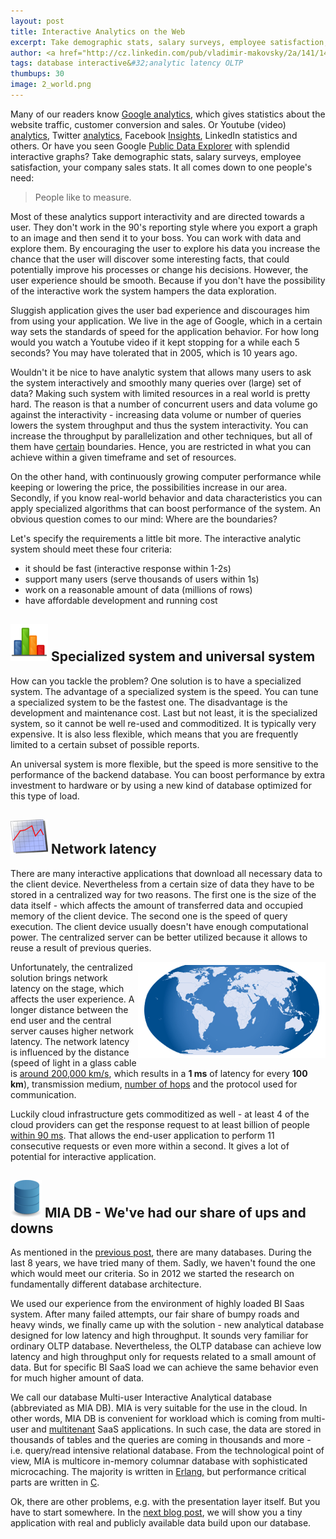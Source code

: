 ```yaml
---
layout: post
title: Interactive Analytics on the Web
excerpt: Take demographic stats, salary surveys, employee satisfaction, your company sales stats. It all comes down to one people's need - People like to measure.
author: <a href="http://cz.linkedin.com/pub/vladimir-makovsky/2a/141/141">Vladimir Makovsky</a>
tags: database interactive&#32;analytic latency OLTP
thumbups: 30
image: 2_world.png
---
```

<p>
Many of our readers know <a href="http://www.google.com/analytics/">Google analytics</a>, which gives statistics about the website traffic, customer conversion and sales. Or Youtube (video) <a href="http://googleblog.blogspot.com/2008/03/insight-into-youtube-videos.html">analytics</a>, Twitter <a href="https://analytics.twitter.com/about">analytics</a>, Facebook <a href="https://developers.facebook.com/docs/platforminsights">Insights</a>, LinkedIn statistics and others. Or have you seen Google <a href="http://www.google.com/publicdata/directory">Public Data Explorer</a> with splendid interactive graphs? Take demographic stats, salary surveys, employee satisfaction, your company sales stats. It all comes down to one people's need: 

<blockquote>People like to measure.</blockquote>
</p>

<p>
Most of these analytics support interactivity and are directed towards a user. They don't work in the 90's reporting style where you export a graph to an image and then send it to your boss. You can work with data and explore them. By encouraging the user to explore his data you increase the chance that the user will discover some interesting facts, that could potentially improve his processes or change his decisions. However, the user experience should be smooth. Because if you don't have the possibility of the interactive work the system hampers the data exploration.
</p>
<p>Sluggish application gives the user bad experience and discourages him from using your application. We live in the age of Google, which in a certain way sets the standards of speed for the application behavior. For how long would you watch a Youtube video if it kept stopping for a while each 5 seconds? You may have tolerated that in 2005, which is 10 years ago.
</p>

<p>
Wouldn't it be nice to have analytic system that allows many users to ask the system interactively and smoothly many queries over (large) set of data? Making such system
with limited resources in a real world is pretty hard. The reason is that a number of concurrent users and data volume go against the interactivity - increasing data volume or number of queries lowers the system throughput and thus the system interactivity. You can increase the throughput by parallelization and other techniques, but all of them have <a href="http://en.wikipedia.org/wiki/Amdahl%27s_law">certain</a> boundaries. Hence, you are restricted in what you can achieve within a given timeframe and set of resources.
</p>

<p>On the other hand, with continuously growing computer performance while keeping or lowering the price, the possibilities increase in our area. Secondly, if you know real-world behavior and data characteristics you can apply specialized algorithms that can boost performance of the system. An obvious question comes to our mind: Where are the boundaries?
</p>

<p>Let's specify the requirements a little bit more. The interactive analytic system should meet these four criteria:
<ul>
	<li>it should be fast (interactive response within 1-2s)</li>
	<li>support many users (serve thousands of users within 1s)</li>
	<li>work on a reasonable amount of data (millions of rows)</li>
	<li>have affordable development and running cost</li>
</ul>

<h2><img src="/img/posts/2_analytic.png"> Specialized system and universal system</h2>

<p>
How can you tackle the problem? One solution is to have a specialized system.
The advantage of a specialized system is the speed. You can tune a specialized
system to be the fastest one. The disadvantage is the development and maintenance
cost. Last but not least, it is the specialized system, so it cannot be well re-used
and commoditized. It is typically very expensive. It is also less flexible,
which means that you are frequently limited to a certain subset of possible reports.
</p>

<p>An universal system is more flexible, but the speed is more sensitive to the performance
of the backend database. You can boost performance by extra investment to hardware
or by using a new kind of database optimized for this type of load.
</p>

<h2><img src="/img/posts/2_latency.png"> Network latency</h2>

<p>
There are many interactive applications that download all necessary data to the client device.
Nevertheless from a certain size of data they have to be stored in a centralized way for two reasons.
The first one is the size of the data itself - which affects the amount of transferred data
and occupied memory of the client device. The second one is the speed of query execution.
The client device usually doesn't have enough computational power.
The centralized server can be better utilized because it allows to reuse
a result of previous queries.
</p>

<p>
<img src="/img/posts/2_world.png" align="right">
Unfortunately, the centralized solution brings network latency on the stage,
which affects the user experience.
A longer distance between the end user and the central server causes higher network latency.
The network latency is influenced by the distance (speed of light in a glass cable
is <a href="http://en.wikipedia.org/wiki/Velocity_factor">around 200,000 km/s</a>,
which results in a <b>1 ms</b> of latency for every <b>100 km</b>),
transmission medium, <a href="http://en.wikipedia.org/wiki/Hop_%28networking%29">
number of hops</a> and the protocol used for communication.
</p>

<p>
Luckily cloud infrastructure gets commoditized as well - at least 4 of the cloud
providers can get the response request to at least billion of people <a href="https://cloudharmony.com/speedtest">within 90 ms</a>.
That allows the end-user application to perform 11 consecutive requests or even more within a second.
It gives a lot of potential for interactive application.
</p>

<h2><img src="/img/posts/1_database.png"> MIA DB - We've had our share of ups and downs</h2>

<p>
As mentioned in the <a href="{{page.previous.url}}">previous post</a>,
there are many databases. During the last 8 years, we have tried many of them.
Sadly, we haven't found the one which would meet our criteria.
So in 2012 we started the research on fundamentally different database architecture.
</p>

<p>
We used our experience from the environment of highly loaded BI Saas system.
After many failed attempts, our fair share of bumpy roads and heavy winds,
we finally came up with the solution - new analytical database designed for low latency
and high throughput. It sounds very familiar for ordinary OLTP database.
Nevertheless, the OLTP database can achieve low latency and high throughput
only for requests related to a small amount of data. But for specific BI
SaaS load we can achieve the same behavior even for much higher amount of data.
</p>

<p>
We call our database Multi-user Interactive Analytical database (abbreviated as MIA DB).
MIA is very suitable for the use in the cloud. In other words, MIA DB is convenient
for workload which is coming from multi-user and <a href="http://en.wikipedia.org/wiki/Multitenancy">multitenant</a>
SaaS applications. In such case, the data are stored in thousands of tables
and the queries are coming in thousands and more - i.e. query/read intensive
relational database. From the technological point of view, MIA is multicore in-memory columnar
database with sophisticated microcaching. The majority is written in
<a href="http://www.erlang.org/">Erlang,</a> but performance critical parts are written in
<a href="http://en.wikipedia.org/wiki/C_%28programming_language%29">C</a>.
</p>


<p>
Ok, there are other problems, e.g. with the presentation layer itself. But you have to start somewhere.
In the <a href="{{page.next.url}}">next blog post</a>,  we will show you a tiny application
with real and publicly available data
build upon our database.
</p>
